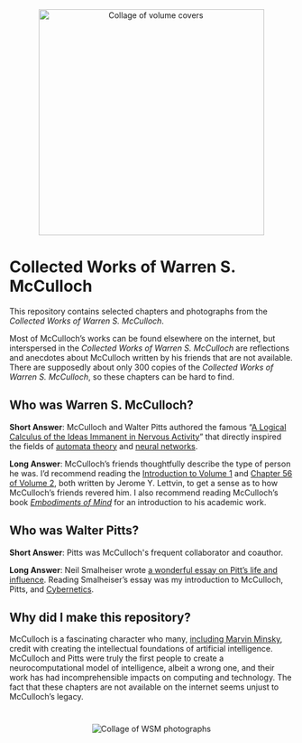 <div align="center">
<img src="https://github.com/ktmurray1999/warren-s-mcculloch/blob/main/extra/title_collage.png" alt="Collage of volume covers" width="400"></img>
</div>

# Collected Works of Warren S. McCulloch
This repository contains selected chapters and photographs from the _Collected Works of Warren S. McCulloch_.

Most of McCulloch’s works can be found elsewhere on the internet, but interspersed in the _Collected Works of Warren S. McCulloch_ are reflections and anecdotes about McCulloch written by his friends that are not available. There are supposedly about only 300 copies of the _Collected Works of Warren S. McCulloch_, so these chapters can be hard to find.

## Who was Warren S. McCulloch?
__Short Answer__: McCulloch and Walter Pitts authored the famous “[A Logical Calculus of the Ideas Immanent in Nervous Activity](https://doi.org/10.1007/BF02478259)” that directly inspired the fields of [automata theory](https://doi.org/10.1515/9781400882618) and [neural networks](https://doi.org/10.1037/h0042519).

__Long Answer__: McCulloch’s friends thoughtfully describe the type of person he was. I’d recommend reading the [Introduction to Volume 1](https://github.com/ktmurray1999/warren-s-mcculloch/blob/main/volume%201/introduction_Jerome_Y_Lettvin.pdf) and [Chapter 56 of Volume 2](https://github.com/ktmurray1999/warren-s-mcculloch/blob/main/volume%202/56_Jerome_Y_Lettvin.pdf), both written by Jerome Y. Lettvin, to get a sense as to how McCulloch’s friends revered him. I also recommend reading McCulloch’s book [_Embodiments of Mind_](https://mitpress.mit.edu/9780262529617/embodiments-of-mind/) for an introduction to his academic work.

## Who was Walter Pitts?
__Short Answer__: Pitts was McCulloch's frequent collaborator and coauthor.

__Long Answer__: Neil Smalheiser wrote [a wonderful essay on Pitt’s life and influence](https://doi.org/10.1353/pbm.2000.0009). Reading Smalheiser’s essay was my introduction to McCulloch, Pitts, and [Cybernetics](https://mitpress.mit.edu/9780262730099/cybernetics/).

## Why did I make this repository?
McCulloch is a fascinating character who many, [including Marvin Minsky](https://youtu.be/yHValEmyKoM?si=Hhaj4AmFhzjxavmG), credit with creating the intellectual foundations of artificial intelligence. McCulloch and Pitts were truly the first people to create a neurocomputational model of intelligence, albeit a wrong one, and their work has had incomprehensible impacts on computing and technology. The fact that these chapters are not available on the internet seems unjust to McCulloch’s legacy.

# 
<div align="center">
<img src="https://github.com/ktmurray1999/warren-s-mcculloch/blob/main/extra/wsm_collage.png" alt="Collage of WSM photographs"></img>
</div>
